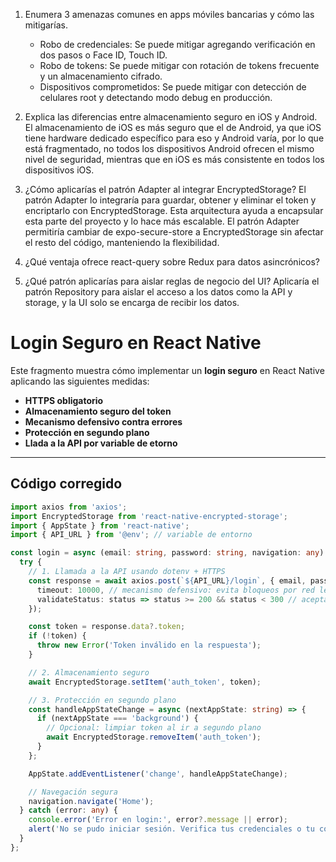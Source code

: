 1. Enumera 3 amenazas comunes en apps móviles bancarias y cómo las mitigarías.
   - Robo de credenciales: Se puede mitigar agregando verificación en dos pasos o Face ID, Touch ID.
   - Robo de tokens: Se puede mitigar con rotación de tokens frecuente y un almacenamiento cifrado.
   - Dispositivos comprometidos: Se puede mitigar con detección de celulares root y detectando modo debug en producción.

2. Explica las diferencias entre almacenamiento seguro en iOS y Android.
   El almacenamiento de iOS es más seguro que el de Android, ya que iOS tiene hardware dedicado específico para eso y Android varía, por lo que está fragmentado, no todos los dispositivos Android ofrecen el mismo nivel de seguridad, mientras que en iOS es más consistente en todos los dispositivos iOS.

3. ¿Cómo aplicarías el patrón Adapter al integrar EncryptedStorage?
   El patrón Adapter lo integraría para guardar, obtener y eliminar el token y encriptarlo con EncryptedStorage. Esta arquitectura ayuda a encapsular esta parte del proyecto y lo hace más escalable. El patrón Adapter permitiría cambiar de expo-secure-store a EncryptedStorage sin afectar el resto del código, manteniendo la flexibilidad.

4. ¿Qué ventaja ofrece react-query sobre Redux para datos asincrónicos?

5. ¿Qué patrón aplicarías para aislar reglas de negocio del UI?
   Aplicaría el patrón Repository para aislar el acceso a los datos como la API y storage, y la UI solo se encarga de recibir los datos.

# Login Seguro en React Native

Este fragmento muestra cómo implementar un **login seguro** en React Native aplicando las siguientes medidas:

- **HTTPS obligatorio**  
- **Almacenamiento seguro del token**  
- **Mecanismo defensivo contra errores**  
- **Protección en segundo plano**
- **Llada a la API por variable de etorno**  

---

## Código corregido

```typescript
import axios from 'axios';
import EncryptedStorage from 'react-native-encrypted-storage'; 
import { AppState } from 'react-native';
import { API_URL } from '@env'; // variable de entorno

const login = async (email: string, password: string, navigation: any) => {
  try {
    // 1. Llamada a la API usando dotenv + HTTPS
    const response = await axios.post(`${API_URL}/login`, { email, password }, {
      timeout: 10000, // mecanismo defensivo: evita bloqueos por red lenta
      validateStatus: status => status >= 200 && status < 300 // acepta solo 2xx
    });

    const token = response.data?.token;
    if (!token) {
      throw new Error('Token inválido en la respuesta');
    }

    // 2. Almacenamiento seguro
    await EncryptedStorage.setItem('auth_token', token);

    // 3. Protección en segundo plano
    const handleAppStateChange = async (nextAppState: string) => {
      if (nextAppState === 'background') {
        // Opcional: limpiar token al ir a segundo plano
        await EncryptedStorage.removeItem('auth_token');
      }
    };

    AppState.addEventListener('change', handleAppStateChange);

    // Navegación segura
    navigation.navigate('Home');
  } catch (error: any) {
    console.error('Error en login:', error?.message || error);
    alert('No se pudo iniciar sesión. Verifica tus credenciales o tu conexión.');
  }
};



